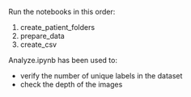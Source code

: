 Run the notebooks in this order: 
1. create_patient_folders
2. prepare_data
3. create_csv

Analyze.ipynb has been used to: 
- verify the number of unique labels in the dataset
- check the depth of the images